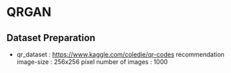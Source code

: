 # QRGAN

## Dataset Preparation
 - qr_dataset : https://www.kaggle.com/coledie/qr-codes
     recommendation  image-size : 256x256 pixel
                     number of images : 1000


